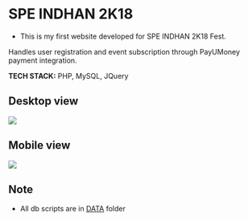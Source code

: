 # SPE INDHAN 2K18

- This is my first website developed for SPE INDHAN 2K18 Fest.

Handles user registration and event subscription through PayUMoney payment integration.

**TECH STACK:** PHP, MySQL, JQuery

## Desktop view
![](https://charan2628-project-gifs.s3.amazonaws.com/INDHAN-2K18/indhan_index.PNG)

## Mobile view
![](https://charan2628-project-gifs.s3.amazonaws.com/INDHAN-2K18/indhan_index_mobile.PNG)

## Note
* All db scripts are in [DATA](./DATA) folder
